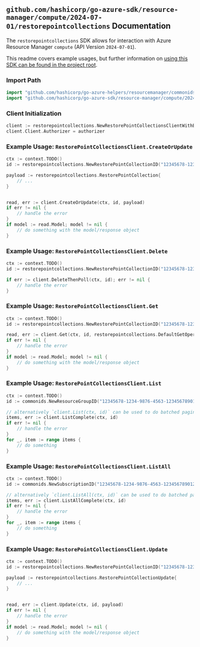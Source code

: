 
## `github.com/hashicorp/go-azure-sdk/resource-manager/compute/2024-07-01/restorepointcollections` Documentation

The `restorepointcollections` SDK allows for interaction with Azure Resource Manager `compute` (API Version `2024-07-01`).

This readme covers example usages, but further information on [using this SDK can be found in the project root](https://github.com/hashicorp/go-azure-sdk/tree/main/docs).

### Import Path

```go
import "github.com/hashicorp/go-azure-helpers/resourcemanager/commonids"
import "github.com/hashicorp/go-azure-sdk/resource-manager/compute/2024-07-01/restorepointcollections"
```


### Client Initialization

```go
client := restorepointcollections.NewRestorePointCollectionsClientWithBaseURI("https://management.azure.com")
client.Client.Authorizer = authorizer
```


### Example Usage: `RestorePointCollectionsClient.CreateOrUpdate`

```go
ctx := context.TODO()
id := restorepointcollections.NewRestorePointCollectionID("12345678-1234-9876-4563-123456789012", "example-resource-group", "restorePointCollectionName")

payload := restorepointcollections.RestorePointCollection{
	// ...
}


read, err := client.CreateOrUpdate(ctx, id, payload)
if err != nil {
	// handle the error
}
if model := read.Model; model != nil {
	// do something with the model/response object
}
```


### Example Usage: `RestorePointCollectionsClient.Delete`

```go
ctx := context.TODO()
id := restorepointcollections.NewRestorePointCollectionID("12345678-1234-9876-4563-123456789012", "example-resource-group", "restorePointCollectionName")

if err := client.DeleteThenPoll(ctx, id); err != nil {
	// handle the error
}
```


### Example Usage: `RestorePointCollectionsClient.Get`

```go
ctx := context.TODO()
id := restorepointcollections.NewRestorePointCollectionID("12345678-1234-9876-4563-123456789012", "example-resource-group", "restorePointCollectionName")

read, err := client.Get(ctx, id, restorepointcollections.DefaultGetOperationOptions())
if err != nil {
	// handle the error
}
if model := read.Model; model != nil {
	// do something with the model/response object
}
```


### Example Usage: `RestorePointCollectionsClient.List`

```go
ctx := context.TODO()
id := commonids.NewResourceGroupID("12345678-1234-9876-4563-123456789012", "example-resource-group")

// alternatively `client.List(ctx, id)` can be used to do batched pagination
items, err := client.ListComplete(ctx, id)
if err != nil {
	// handle the error
}
for _, item := range items {
	// do something
}
```


### Example Usage: `RestorePointCollectionsClient.ListAll`

```go
ctx := context.TODO()
id := commonids.NewSubscriptionID("12345678-1234-9876-4563-123456789012")

// alternatively `client.ListAll(ctx, id)` can be used to do batched pagination
items, err := client.ListAllComplete(ctx, id)
if err != nil {
	// handle the error
}
for _, item := range items {
	// do something
}
```


### Example Usage: `RestorePointCollectionsClient.Update`

```go
ctx := context.TODO()
id := restorepointcollections.NewRestorePointCollectionID("12345678-1234-9876-4563-123456789012", "example-resource-group", "restorePointCollectionName")

payload := restorepointcollections.RestorePointCollectionUpdate{
	// ...
}


read, err := client.Update(ctx, id, payload)
if err != nil {
	// handle the error
}
if model := read.Model; model != nil {
	// do something with the model/response object
}
```
